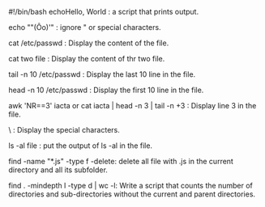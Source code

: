 #!/bin/bash
echoHello, World : a script that prints output.

echo "\"(Ôo)'" : ignore " or special characters.
 
cat /etc/passwd : Display the content of the file.

cat two file : Display the content of thr two file.

tail -n 10 /etc/passwd : Display the last 10 line in the file.

head -n 10 /etc/passwd : Display the first 10 line in the file.

awk 'NR==3' iacta or cat iacta | head -n 3 | tail -n +3 : Display line 3 in the file.

\ : Display the special characters.

ls -al file : put the output of ls -al in the file.

find -name "*.js" -type f -delete: delete all file with .js in the current directory and all its subfolder.

find . -mindepth l -type d | wc -l: 
Write a script that counts the number of directories and sub-directories without the current and parent directories.



